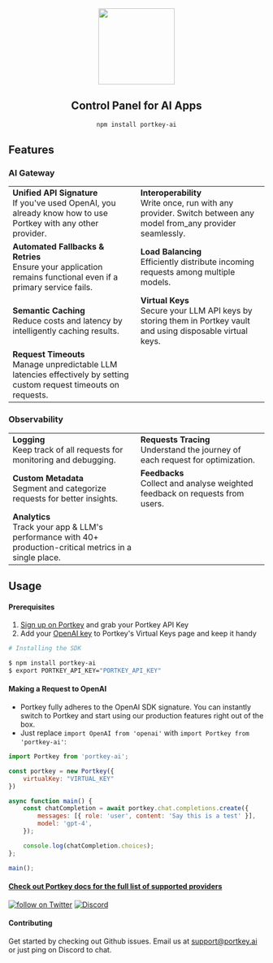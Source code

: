 <div align="center">
<img src="https://github.com/Portkey-AI/portkey-node-sdk/assets/134934501/f55da786-f482-4bbd-b2be-0bc432eee5b9" height=150><br />

## Control Panel for AI Apps
```bash
npm install portkey-ai
```
</div>

## Features

### AI Gateway
<table>
    <tr>
        <td width=50%><b>Unified API Signature</b><br />If you've used OpenAI, you already know how to use Portkey with any other provider.</td>
        <td><b>Interoperability</b><br />Write once, run with any provider. Switch between any model from_any provider seamlessly. </td>
    </tr>
    <tr>
        <td width=50%><b>Automated Fallbacks & Retries</b><br />Ensure your application remains functional even if a primary service fails.</td>
        <td><b>Load Balancing</b><br />Efficiently distribute incoming requests among multiple models.</td>
    </tr>
    <tr>
        <td width=50%><b>Semantic Caching</b><br />Reduce costs and latency by intelligently caching results.</td>
        <td><b>Virtual Keys</b><br />Secure your LLM API keys by storing them in Portkey vault and using disposable virtual keys.</td>
    </tr>
    <tr>
        <td width=50%><b>Request Timeouts</b><br />Manage unpredictable LLM latencies effectively by setting custom request timeouts on requests.</td>
    </tr>
</table>

### Observability
<table width=100%>
    <tr>
        <td width=50%><b>Logging</b><br />Keep track of all requests for monitoring and debugging.</td>
        <td width=50%><b>Requests Tracing</b><br />Understand the journey of each request for optimization.</td>
    </tr>
    <tr>
        <td width=50%><b>Custom Metadata</b><br />Segment and categorize requests for better insights.</td>
        <td width=50%><b>Feedbacks</b><br />Collect and analyse weighted feedback on requests from users.</td>
    </tr>
    <tr>
        <td width=50%><b>Analytics</b><br />Track your app & LLM's performance with 40+ production-critical metrics in a single place.</td>
    </tr>
</table> 

## **Usage**
#### Prerequisites
1. [Sign up on Portkey](https://app.portkey.ai/) and grab your Portkey API Key
2. Add your [OpenAI key](https://platform.openai.com/api-keys) to Portkey's Virtual Keys page and keep it handy

```bash
# Installing the SDK

$ npm install portkey-ai
$ export PORTKEY_API_KEY="PORTKEY_API_KEY"
```

#### Making a Request to OpenAI
* Portkey fully adheres to the OpenAI SDK signature. You can instantly switch to Portkey and start using our production features right out of the box. <br />
* Just replace `import OpenAI from 'openai'` with `import Portkey from 'portkey-ai'`:
```js
import Portkey from 'portkey-ai';

const portkey = new Portkey({
    virtualKey: "VIRTUAL_KEY"
})

async function main() {
    const chatCompletion = await portkey.chat.completions.create({
        messages: [{ role: 'user', content: 'Say this is a test' }],
        model: 'gpt-4',
    });

    console.log(chatCompletion.choices);
};

main();
```

#### [Check out Portkey docs for the full list of supported providers](https://portkey.ai/docs/welcome/what-is-portkey#ai-providers-supported)

<a href="https://twitter.com/intent/follow?screen_name=portkeyai"><img src="https://img.shields.io/twitter/follow/portkeyai?style=social&logo=twitter" alt="follow on Twitter"></a>
<a href="https://discord.gg/sDk9JaNfK8" target="_blank"><img src="https://img.shields.io/discord/1143393887742861333?logo=discord" alt="Discord"></a>

#### Contributing
Get started by checking out Github issues. Email us at support@portkey.ai or just ping on Discord to chat.

